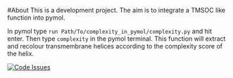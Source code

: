 #About
This is a development project. The aim is to integrate a TMSOC like function into pymol.

In pymol type `run Path/To/complexity_in_pymol/complexity.py` and hit enter. Then type `complexity` in the pymol terminal. This function will extract and recolour transmembrane helices according to the complexity score of the helix.


[![Code Issues](https://www.quantifiedcode.com/api/v1/project/8a4ca942e31146de8448bb69a75c384f/badge.svg)](https://www.quantifiedcode.com/app/project/8a4ca942e31146de8448bb69a75c384f)
